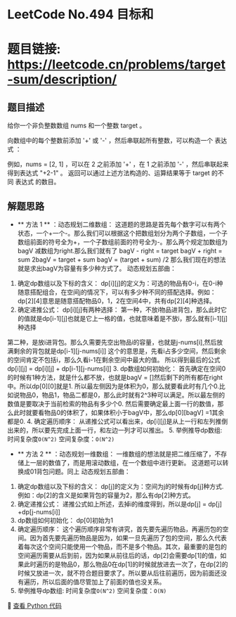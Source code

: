 # LeetCode No.494 目标和

# 题目链接: https://leetcode.cn/problems/target-sum/description/


## 题目描述
给你一个非负整数数组 nums 和一个整数 target 。

向数组中的每个整数前添加 '+' 或 '-' ，然后串联起所有整数，可以构造一个 表达式 ：

例如，nums = [2, 1] ，可以在 2 之前添加 '+' ，在 1 之前添加 '-' ，然后串联起来得到表达式 "+2-1" 。
返回可以通过上述方法构造的、运算结果等于 target 的不同 表达式 的数目。

## 解题思路
- ** 方法 1 ** ：动态规划二维数组：
这道题的思路是首先每个数字可以有两个状态，一个+一个-。那么我们可以根据这个把数组划分为两个子数组，一个子数组前面的符号全为+，一个子数组前面的符号全为-。那么两个规定加数组为bagV 减数组为right.那么我们就有了
bagV - right = target
bagV + right = sum
2bagV = target + sum
bagV = (target + sum) /2
那么我们现在的想法就是求出bagV为容量有多少种方式了。
动态规划五部曲：
1. 确定dp数组以及下标的含义：
dp[i][j]的定义为：可选的物品有0-i，在0-i种随意搭配组合，在空间j的情况下，可以有多少种不同的搭配选择。例如：dp[2][4]意思是随意搭配物品0，1，2在空间4中，共有dp[2][4]种选择。
2. 确定递推公式：
dp[i][j]有两种选择：
第一种，不放i物品进背包，那么此时它的值就是dp[i-1][j]也就是它上一格的值，也就意味着是不放i，那么就有[i-1][j]种选择

第二种，是放i进背包。那么久需要先空出物品i的容量，也就是j-nums[i],然后放满剩余的背包就是dp[i-1][j-nums[i]]
这个的意思是，先看i占多少空间，然后剩余的空间肯定不包括i，那么久看i-1在剩余空间中最大的值。
所以得到最后的公式
dp[i][j] = dp[i][j] + dp[i-1][j-nums[i]]
3. dp数组如何初始化：
首先确定在空间0的时候有1种方法，就是什么都不放，也就是bagV = []然后剩下的所有都在right中。所以dp[0][0]就是1.
所以最左侧因为是体积为0，那么就要看此时有几个0.比如说物品0，物品1，物品二都是0，那么此时就有2^3种可以满足。所以最左侧的数值是要取决于当前检索的物品有多少个0.
然后需要确定最上面一行的数值，那么此时就要看物品0的体积了，如果体积小于bagV中，那么dp[0][bagV] =1其余都是0.
4. 确定遍历顺序：
从递推公式可以看出来，dp[i][j]是从上一行和左列推倒出来的，所以要先完成上面一行，和左边一列才可以推出。
5. 举例推导dp数组:
时间复杂度`O(N^2)` 
空间复杂度：`O(N^2)` 

- ** 方法 2 ** ：动态规划一维数组：
一维数组的想法就是把二维压缩了，不存储上一层的数值了，而是用滚动数组，在一个数组中进行更新。
这道题可以转换成01背包问题。同上
动态规划五部曲：
1. 确定dp数组以及下标的含义：
dp[j]的定义为：空间为j的时候有dp[j]种方式.例如：dp[2]的含义是如果背包的容量为2，那么有dp[2]种方式。
2. 确定递推公式：
递推公式如上所述，去掉i的维度得到，所以是dp[j] = dp[j] +dp[j-nums[i]]
3. dp数组如何初始化：
dp[0]初始为1
4. 确定遍历顺序：
这个遍历顺序非常有讲究，首先要先遍历物品，再遍历包的空间。因为首先要先遍历物品是因为，如果一旦先遍历了包的空间，那么久代表着每次这个空间只能使用一个物品，而不是多个物品。其次，最重要的是包的空间遍历需要从后到前，因为如果从前往后的话，dp[2]会需要dp[1]的值，如果此时遍历的是物品0，那么物品0在dp[1]的时候就放进去一次了，在dp[2]的时候又放进一次，就不符合题目要求了。所以要从后往前遍历，因为前面还没有遍历，所以后面的值尽管加上了前面的值也没关系。
5. 举例推导dp数组:
时间复杂度`O(N^2)` 
空间复杂度：`O(N)` 

📌 [查看 Python 代码](../solutions/python/No_416_分割等和子集.py)